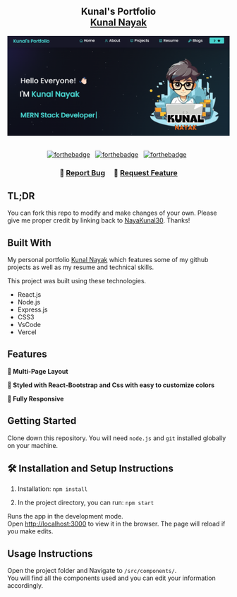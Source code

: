 <h2 align="center">
 Kunal's Portfolio <br/>
  <a href="https://my-portfolio-kunal-nayak.vercel.app/" target="_blank">Kunal Nayak</a>
</h2>
<div align="center">
  <img alt="Demo" src="./src/Assets/demoimage.png" />
</div>

<br/>

<center>

[![forthebadge](https://forthebadge.com/images/badges/built-with-love.svg)](https://forthebadge.com) &nbsp;
[![forthebadge](https://forthebadge.com/images/badges/made-with-javascript.svg)](https://forthebadge.com) &nbsp;
[![forthebadge](https://forthebadge.com/images/badges/open-source.svg)](https://forthebadge.com) &nbsp;

</center>

<h3 align="center">
    🔹
    <a href="https://github.com/NayaKunal30/MyPortfolio-Kunal-Nayak/issues">Report Bug</a> &nbsp; &nbsp;
    🔹
    <a href="https://github.com/NayaKunal30/MyPortfolio-Kunal-Nayak/issues">Request Feature</a>
</h3>

## TL;DR

You can fork this repo to modify and make changes of your own. Please give me proper credit by linking back to [NayaKunal30](https://my-portfolio-kunal-nayak.vercel.app/). Thanks!

## Built With

My personal portfolio <a href="https://my-portfolio-kunal-nayak.vercel.app/" target="_blank">Kunal Nayak</a> which features some of my github projects as well as my resume and technical skills.<br/>

This project was built using these technologies.

- React.js
- Node.js
- Express.js
- CSS3
- VsCode
- Vercel

## Features

**📖 Multi-Page Layout**

**🎨 Styled with React-Bootstrap and Css with easy to customize colors**

**📱 Fully Responsive**

## Getting Started

Clone down this repository. You will need `node.js` and `git` installed globally on your machine.

## 🛠 Installation and Setup Instructions

1. Installation: `npm install`

2. In the project directory, you can run: `npm start`

Runs the app in the development mode.\
Open [http://localhost:3000](http://localhost:3000) to view it in the browser.
The page will reload if you make edits.

## Usage Instructions

Open the project folder and Navigate to `/src/components/`. <br/>
You will find all the components used and you can edit your information accordingly.



